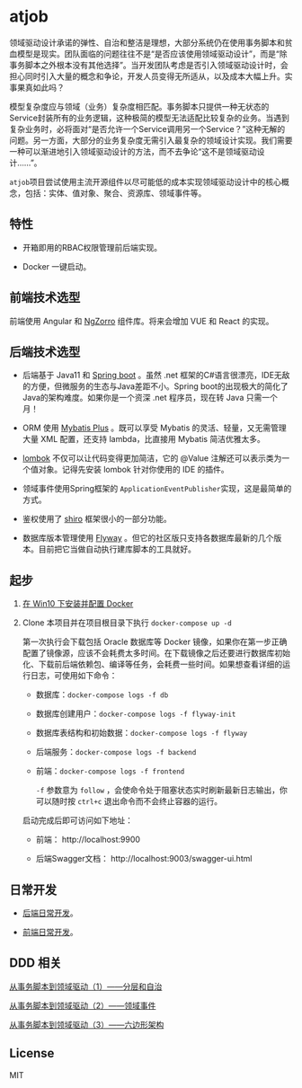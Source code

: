 # atjob

领域驱动设计承诺的弹性、自治和整洁是理想，大部分系统仍在使用事务脚本和贫血模型是现实。团队面临的问题往往不是“是否应该使用领域驱动设计”，而是“除事务脚本之外根本没有其他选择”。当开发团队考虑是否引入领域驱动设计时，会担心同时引入大量的概念和争论，开发人员变得无所适从，以及成本大幅上升。实事果真如此吗？

模型复杂度应与领域（业务）复杂度相匹配。事务脚本只提供一种无状态的Service封装所有的业务逻辑，这种极简的模型无法适配比较复杂的业务。当遇到复杂业务时，必将面对“是否允许一个Service调用另一个Service？”这种无解的问题。另一方面，大部分的业务复杂度无需引入最复杂的领域设计实现。我们需要一种可以渐进地引入领域驱动设计的方法，而不去争论“这不是领域驱动设计……”。

`atjob`项目尝试使用主流开源组件以尽可能低的成本实现领域驱动设计中的核心概念，包括：实体、值对象、聚合、资源库、领域事件等。

## 特性

- 开箱即用的RBAC权限管理前后端实现。

- Docker 一键启动。

## 前端技术选型

前端使用 Angular 和 [NgZorro](https://github.com/NG-ZORRO/ng-zorro-antd) 组件库。将来会增加 VUE 和 React 的实现。

## 后端技术选型

- 后端基于 Java11 和 [Spring boot](https://spring.io/projects/spring-boot) 。虽然 .net 框架的C#语言很漂亮，IDE无敌的方便，但微服务的生态与Java差距不小。Spring boot的出现极大的简化了Java的架构难度。如果你是一个资深 .net 程序员，现在转 Java 只需一个月！

- ORM 使用 [Mybatis Plus](https://github.com/baomidou/mybatis-plus) 。既可以享受 Mybatis 的灵活、轻量，又无需管理大量 XML 配置，还支持 lambda，比直接用 Mybatis 简洁优雅太多。

- [lombok](https://github.com/rzwitserloot/lombok) 不仅可以让代码变得更加简洁，它的 @Value 注解还可以表示类为一个值对象。记得先安装 lombok 针对你使用的 IDE 的插件。

- 领域事件使用Spring框架的 `ApplicationEventPublisher`实现，这是最简单的方式。

- 鉴权使用了 [shiro](https://github.com/apache/shiro) 框架很小的一部分功能。

- 数据库版本管理使用 [Flyway](https://github.com/flyway/flyway) 。但它的社区版只支持各数据库最新的几个版本。目前把它当做自动执行建库脚本的工具就好。

## 起步

1. [在 Win10 下安装并配置 Docker](doc/docker/在Win10下安装并配置Docker.md) 

2. Clone 本项目并在项目根目录下执行 `docker-compose up -d`
   
   第一次执行会下载包括 Oracle 数据库等 Docker 镜像，如果你在第一步正确配置了镜像源，应该不会耗费太多时间。在下载镜像之后还要进行数据库初始化、下载前后端依赖包、编译等任务，会耗费一些时间。如果想查看详细的运行日志，可使用如下命令：
   
   - 数据库：`docker-compose logs -f db`
   
   - 数据库创建用户：`docker-compose logs -f flyway-init`
   
   - 数据库表结构和初始数据：`docker-compose logs -f flyway`
   
   - 后端服务：`docker-compose logs -f backend`
   
   - 前端：`docker-compose logs -f frontend`
     
     `-f` 参数意为 `follow` ，会使命令处于阻塞状态实时刷新最新日志输出，你可以随时按 `ctrl+c` 退出命令而不会终止容器的运行。
   
   启动完成后即可访问如下地址：
   
   - 前端： http://localhost:9900
   
   - 后端Swagger文档： http://localhost:9003/swagger-ui.html

## 日常开发

- [后端日常开发](doc/backend/后端日常开发.md)。

- [前端日常开发](doc/frontend/前端日常开发.md)。

## DDD 相关

[从事务脚本到领域驱动（1）——分层和自治](从事务脚本到领域驱动（1）.md)

[从事务脚本到领域驱动（2）——领域事件](从事务脚本到领域驱动（2）.md)

[从事务脚本到领域驱动（3）——六边形架构](从事务脚本到领域驱动（3）.md)

## License

MIT
